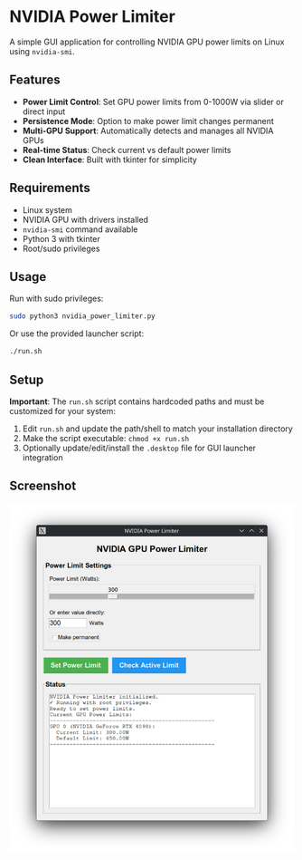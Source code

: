 # NVIDIA Power Limiter

A simple GUI application for controlling NVIDIA GPU power limits on Linux using `nvidia-smi`.

## Features

- **Power Limit Control**: Set GPU power limits from 0-1000W via slider or direct input
- **Persistence Mode**: Option to make power limit changes permanent
- **Multi-GPU Support**: Automatically detects and manages all NVIDIA GPUs
- **Real-time Status**: Check current vs default power limits
- **Clean Interface**: Built with tkinter for simplicity

## Requirements

- Linux system
- NVIDIA GPU with drivers installed
- `nvidia-smi` command available
- Python 3 with tkinter
- Root/sudo privileges

## Usage

Run with sudo privileges:
```bash
sudo python3 nvidia_power_limiter.py
```

Or use the provided launcher script:
```bash
./run.sh
```

## Setup

**Important**: The `run.sh` script contains hardcoded paths and must be customized for your system:

1. Edit `run.sh` and update the path/shell to match your installation directory
2. Make the script executable: `chmod +x run.sh`
3. Optionally update/edit/install the `.desktop` file for GUI launcher integration

## Screenshot
![NVIDIA Power Limiter Interface](2025-07-06-1751808507.png)
